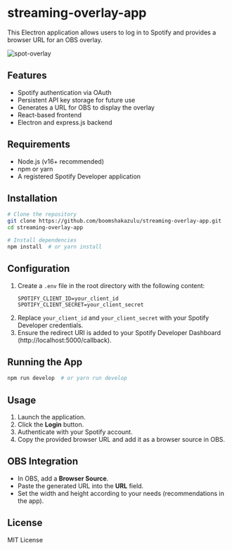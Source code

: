# streaming-overlay-app

This Electron application allows users to log in to Spotify and provides a browser URL for an OBS overlay.

![spot-overlay](https://github.com/user-attachments/assets/9a9dd222-80a4-4654-97fd-cd110089b5d2)


## Features
- Spotify authentication via OAuth
- Persistent API key storage for future use
- Generates a URL for OBS to display the overlay
- React-based frontend
- Electron and express.js backend

## Requirements
- Node.js (v16+ recommended)
- npm or yarn
- A registered Spotify Developer application

## Installation
```sh
# Clone the repository
git clone https://github.com/boomshakazulu/streaming-overlay-app.git
cd streaming-overlay-app

# Install dependencies
npm install  # or yarn install
```

## Configuration
1. Create a `.env` file in the root directory with the following content:
   ```env
   SPOTIFY_CLIENT_ID=your_client_id
   SPOTIFY_CLIENT_SECRET=your_client_secret
   ````
2. Replace `your_client_id` and `your_client_secret` with your Spotify Developer credentials.
3. Ensure the redirect URI is added to your Spotify Developer Dashboard (http://localhost:5000/callback).

## Running the App
```sh
npm run develop  # or yarn run develop
```

## Usage
1. Launch the application.
2. Click the **Login** button.
3. Authenticate with your Spotify account.
4. Copy the provided browser URL and add it as a browser source in OBS.

## OBS Integration
- In OBS, add a **Browser Source**.
- Paste the generated URL into the **URL** field.
- Set the width and height according to your needs (recommendations in the app).

## License
MIT License
